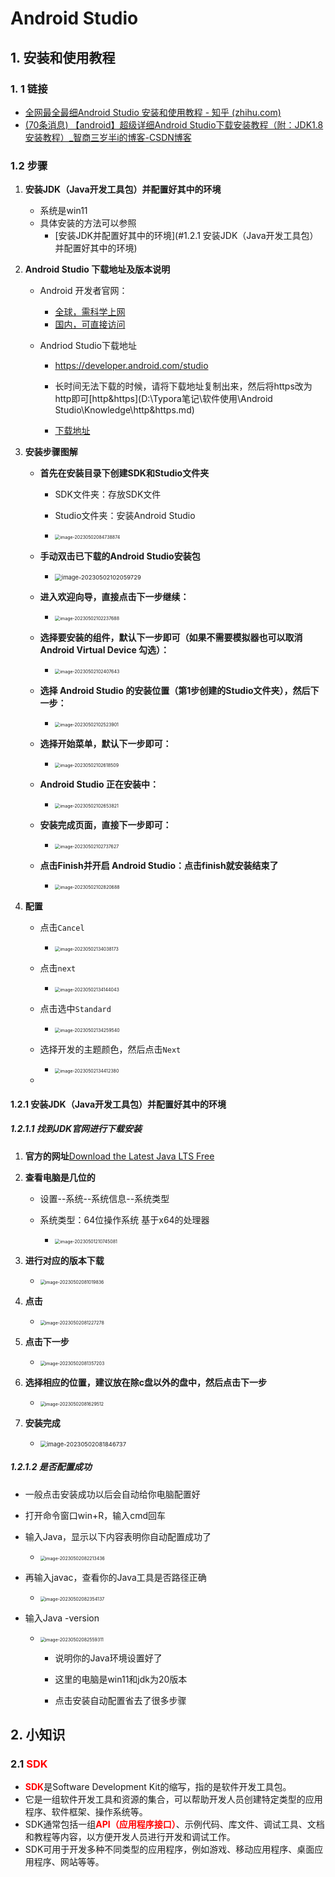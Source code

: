 # Android Studio



## 1. 安装和使用教程



### 1. 1 链接

* [全网最全最细Android Studio 安装和使用教程 - 知乎 (zhihu.com)](https://zhuanlan.zhihu.com/p/528196912)
* [(70条消息) 【android】超级详细Android Studio下载安装教程（附：JDK1.8安装教程）_智商三岁半i的博客-CSDN博客](https://blog.csdn.net/weixin_46081857/article/details/122204682)



### 1.2 步骤



1. **安装JDK（Java开发工具包）并配置好其中的环境**
   * 系统是win11
   * 具体安装的方法可以参照
     * [安装JDK并配置好其中的环境](#1.2.1 安装JDK（Java开发工具包）并配置好其中的环境)



2. **Android Studio 下载地址及版本说明**

   * Android 开发者官网：

     * [全球，需科学上网](https://developer.android.com/?hl=zh-cn)
     * [国内，可直接访问](https://developer.android.google.cn/index.html) 

   * Andriod Studio下载地址

     * https://developer.android.com/studio
     * 长时间无法下载的时候，请将下载地址复制出来，然后将https改为http即可[http&https](D:\Typora笔记\软件使用\Android Studio\Knowledge\http&https.md)

     * [下载地址](http://r4---sn-ni57rn7d.gvt1.com/edgedl/android/studio/install/2022.2.1.19/android-studio-2022.2.1.19-windows.exe?cms_redirect=yes&mh=xB&mip=36.113.101.174&mm=28&mn=sn-ni57rn7d&ms=nvh&mt=1682988503&mv=m&mvi=4&pl=19&rmhost=r3---sn-ni57rn7d.gvt1.com&shardbypass=sd&smhost=r3---sn-ni57rn7y.gvt1.com)



3. **安装步骤图解**

   * **首先在安装目录下创建SDK和Studio文件夹**

     * SDK文件夹：存放SDK文件

     * Studio文件夹：安装Android Studio

     * <img src="https://cvp.oss-cn-shanghai.aliyuncs.com/picgo/202305020847940.png" alt="image-20230502084738874" style="zoom: 50%;" />

   * **手动双击已下载的Android Studio安装包**
     * <img src="https://cvp.oss-cn-shanghai.aliyuncs.com/picgo/202305021020810.png" alt="image-20230502102059729" style="zoom: 67%;" />

   * **进入欢迎向导，直接点击下一步继续：**
     * <img src="https://cvp.oss-cn-shanghai.aliyuncs.com/picgo/202305021022782.png" alt="image-20230502102237688" style="zoom:50%;" />

   * **选择要安装的组件，默认下一步即可（如果不需要模拟器也可以取消 Android Virtual Device 勾选）：**
     * <img src="https://cvp.oss-cn-shanghai.aliyuncs.com/picgo/202305021024759.png" alt="image-20230502102407643" style="zoom:50%;" />

   * **选择 Android Studio 的安装位置（第1步创建的Studio文件夹），然后下一步：**
     * <img src="https://cvp.oss-cn-shanghai.aliyuncs.com/picgo/202305021025980.png" alt="image-20230502102523901" style="zoom:50%;" />

   * **选择开始菜单，默认下一步即可：**
     * <img src="https://cvp.oss-cn-shanghai.aliyuncs.com/picgo/202305021026625.png" alt="image-20230502102618509" style="zoom:50%;" />

   * **Android Studio 正在安装中：**
     * <img src="https://cvp.oss-cn-shanghai.aliyuncs.com/picgo/202305021026912.png" alt="image-20230502102653821" style="zoom:50%;" />

   * **安装完成页面，直接下一步即可：**
     * <img src="https://cvp.oss-cn-shanghai.aliyuncs.com/picgo/202305021027699.png" alt="image-20230502102737627" style="zoom:50%;" />

   * **点击Finish并开启 Android Studio：点击finish就安装结束了**
     * <img src="https://cvp.oss-cn-shanghai.aliyuncs.com/picgo/202305021028797.png" alt="image-20230502102820688" style="zoom:50%;" />



4. **配置**

   * 点击`Cancel`
     * <img src="https://cvp.oss-cn-shanghai.aliyuncs.com/picgo/202305021340305.png" alt="image-20230502134038173" style="zoom: 50%;" />

   * 点击`next`
     * <img src="https://cvp.oss-cn-shanghai.aliyuncs.com/picgo/202305021341150.png" alt="image-20230502134144043" style="zoom: 50%;" />

   * 点击选中`Standard`
     * <img src="https://cvp.oss-cn-shanghai.aliyuncs.com/picgo/202305021342667.png" alt="image-20230502134259540" style="zoom:50%;" />

   * 选择开发的主题颜色，然后点击`Next`
     * <img src="https://cvp.oss-cn-shanghai.aliyuncs.com/picgo/202305021344486.png" alt="image-20230502134412380" style="zoom:50%;" />

   * 





#### 1.2.1 安装JDK（Java开发工具包）并配置好其中的环境



##### 1.2.1.1 找到JDK官网进行下载安装



1. **官方的网址**[Download the Latest Java LTS Free](https://link.zhihu.com/?target=https%3A//www.oracle.com/java/technologies/downloads/%23jdk18-windows)

   

2. **查看电脑是几位的**

   * 设置--系统--系统信息--系统类型

   * 系统类型：64位操作系统 基于x64的处理器
     * <img src="https://cvp.oss-cn-shanghai.aliyuncs.com/picgo/202305012107180.png" alt="image-20230501210745081" style="zoom: 50%;" />



3. **进行对应的版本下载**
   * <img src="https://cvp.oss-cn-shanghai.aliyuncs.com/picgo/202305020810971.png" alt="image-20230502081019836" style="zoom: 50%;" />



4. **点击**
   * <img src="https://cvp.oss-cn-shanghai.aliyuncs.com/picgo/202305020812357.png" alt="image-20230502081227278" style="zoom:50%;" />



5. **点击下一步**
   * <img src="https://cvp.oss-cn-shanghai.aliyuncs.com/picgo/202305020813278.png" alt="image-20230502081357203" style="zoom:50%;" />



6. **选择相应的位置，建议放在除c盘以外的盘中，然后点击下一步**
   * <img src="https://cvp.oss-cn-shanghai.aliyuncs.com/picgo/202305020816581.png" alt="image-20230502081629512" style="zoom:50%;" />



7. **安装完成**
   * <img src="https://cvp.oss-cn-shanghai.aliyuncs.com/picgo/202305020818837.png" alt="image-20230502081846737" style="zoom: 67%;" />



##### 1.2.1.2 是否配置成功

* 一般点击安装成功以后会自动给你电脑配置好
* 打开命令窗口win+R，输入cmd回车
* 输入Java，显示以下内容表明你自动配置成功了
  * <img src="https://cvp.oss-cn-shanghai.aliyuncs.com/picgo/202305020822560.png" alt="image-20230502082213436" style="zoom: 50%;" />

* 再输入javac，查看你的Java工具是否路径正确
  * <img src="https://cvp.oss-cn-shanghai.aliyuncs.com/picgo/202305020823222.png" alt="image-20230502082354137" style="zoom: 50%;" />

* 输入Java -version

  * <img src="https://cvp.oss-cn-shanghai.aliyuncs.com/picgo/202305020825373.png" alt="image-20230502082559311" style="zoom:50%;" />

    * 说明你的Java环境设置好了

    * 这里的电脑是win11和jdk为20版本

    * 点击安装自动配置省去了很多步骤







## 2. 小知识



### 2.1 <font color='red'>**SDK**</font>

* <font color='red'>**SDK**</font>是Software Development Kit的缩写，指的是软件开发工具包。
* 它是一组软件开发工具和资源的集合，可以帮助开发人员创建特定类型的应用程序、软件框架、操作系统等。
* SDK通常包括一组<font color='red'>**API（应用程序接口）**</font>、示例代码、库文件、调试工具、文档和教程等内容，以方便开发人员进行开发和调试工作。
* SDK可用于开发多种不同类型的应用程序，例如游戏、移动应用程序、桌面应用程序、网站等等。


